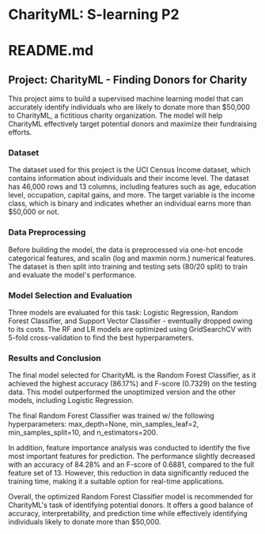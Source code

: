 # CharityML: S-learning P2 

# README.md

## Project: CharityML - Finding Donors for Charity

This project aims to build a supervised machine learning model that can accurately identify individuals who are likely to donate more than $50,000 to CharityML, a fictitious charity organization. The model will help CharityML effectively target potential donors and maximize their fundraising efforts.

### Dataset

The dataset used for this project is the UCI Census Income dataset, which contains information about individuals and their income level. The dataset has 46,000 rows and 13 columns, including features such as age, education level, occupation, capital gains, and more. The target variable is the income class, which is binary and indicates whether an individual earns more than $50,000 or not.

### Data Preprocessing

Before building the model, the data is preprocessed via one-hot encode categorical features, and scalin (log and maxmin norm.) numerical features. 
The dataset is then split into training and testing sets (80/20 split) to train and evaluate the model's performance.

### Model Selection and Evaluation

Three models are evaluated for this task: Logistic Regression, Random Forest Classifier, and Support Vector Classifier - eventually dropped owing to its costs. 
The RF and LR models are optimized using GridSearchCV with 5-fold cross-validation to find the best hyperparameters.

### Results and Conclusion

The final model selected for CharityML is the Random Forest Classifier, as it achieved the highest accuracy (86.17%) and F-score (0.7329) on the testing data. This model outperformed the unoptimized version and the other models, including Logistic Regression.

The final Random Forest Classifier was trained w/ the following hyperparameters: max_depth=None, min_samples_leaf=2, min_samples_split=10, and n_estimators=200.

In addition, feature importance analysis was conducted to identify the five most important features for prediction. 
The performance slightly decreased with an accuracy of 84.28% and an F-score of 0.6881, compared to the full feature set of 13. 
However, this reduction in data significantly reduced the training time, making it a suitable option for real-time applications.

Overall, the optimized Random Forest Classifier model is recommended for CharityML's task of identifying potential donors. It offers a good balance of accuracy, interpretability, and prediction time while effectively identifying individuals likely to donate more than $50,000.
